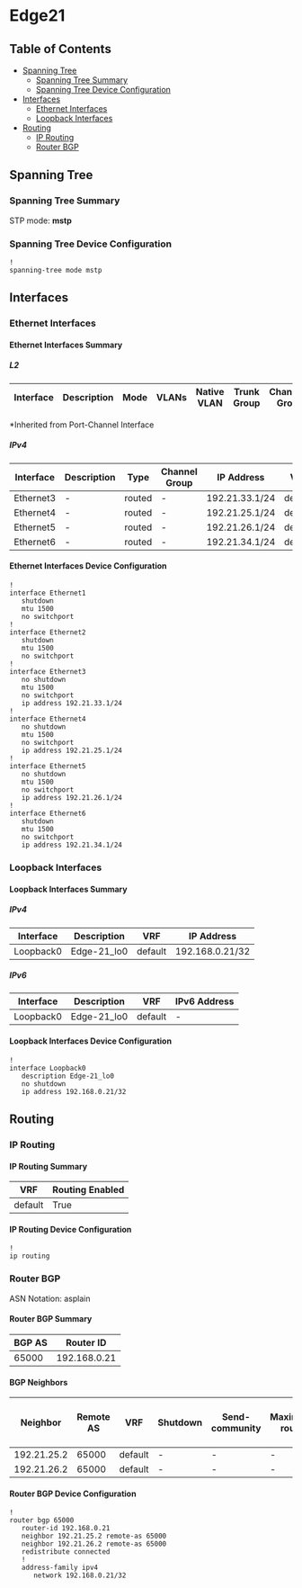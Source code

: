 # Edge21

## Table of Contents

- [Spanning Tree](#spanning-tree)
  - [Spanning Tree Summary](#spanning-tree-summary)
  - [Spanning Tree Device Configuration](#spanning-tree-device-configuration)
- [Interfaces](#interfaces)
  - [Ethernet Interfaces](#ethernet-interfaces)
  - [Loopback Interfaces](#loopback-interfaces)
- [Routing](#routing)
  - [IP Routing](#ip-routing)
  - [Router BGP](#router-bgp)

## Spanning Tree

### Spanning Tree Summary

STP mode: **mstp**

### Spanning Tree Device Configuration

```eos
!
spanning-tree mode mstp
```

## Interfaces

### Ethernet Interfaces

#### Ethernet Interfaces Summary

##### L2

| Interface | Description | Mode | VLANs | Native VLAN | Trunk Group | Channel-Group |
| --------- | ----------- | ---- | ----- | ----------- | ----------- | ------------- |

*Inherited from Port-Channel Interface

##### IPv4

| Interface | Description | Type | Channel Group | IP Address | VRF |  MTU | Shutdown | ACL In | ACL Out |
| --------- | ----------- | -----| ------------- | ---------- | ----| ---- | -------- | ------ | ------- |
| Ethernet3 | - | routed | - | 192.21.33.1/24 | default | 1500 | False | - | - |
| Ethernet4 | - | routed | - | 192.21.25.1/24 | default | 1500 | False | - | - |
| Ethernet5 | - | routed | - | 192.21.26.1/24 | default | 1500 | False | - | - |
| Ethernet6 | - | routed | - | 192.21.34.1/24 | default | 1500 | True | - | - |

#### Ethernet Interfaces Device Configuration

```eos
!
interface Ethernet1
   shutdown
   mtu 1500
   no switchport
!
interface Ethernet2
   shutdown
   mtu 1500
   no switchport
!
interface Ethernet3
   no shutdown
   mtu 1500
   no switchport
   ip address 192.21.33.1/24
!
interface Ethernet4
   no shutdown
   mtu 1500
   no switchport
   ip address 192.21.25.1/24
!
interface Ethernet5
   no shutdown
   mtu 1500
   no switchport
   ip address 192.21.26.1/24
!
interface Ethernet6
   shutdown
   mtu 1500
   no switchport
   ip address 192.21.34.1/24
```

### Loopback Interfaces

#### Loopback Interfaces Summary

##### IPv4

| Interface | Description | VRF | IP Address |
| --------- | ----------- | --- | ---------- |
| Loopback0 | Edge-21_lo0 | default | 192.168.0.21/32 |

##### IPv6

| Interface | Description | VRF | IPv6 Address |
| --------- | ----------- | --- | ------------ |
| Loopback0 | Edge-21_lo0 | default | - |

#### Loopback Interfaces Device Configuration

```eos
!
interface Loopback0
   description Edge-21_lo0
   no shutdown
   ip address 192.168.0.21/32
```

## Routing

### IP Routing

#### IP Routing Summary

| VRF | Routing Enabled |
| --- | --------------- |
| default | True |

#### IP Routing Device Configuration

```eos
!
ip routing
```

### Router BGP

ASN Notation: asplain

#### Router BGP Summary

| BGP AS | Router ID |
| ------ | --------- |
| 65000 | 192.168.0.21 |

#### BGP Neighbors

| Neighbor | Remote AS | VRF | Shutdown | Send-community | Maximum-routes | Allowas-in | BFD | RIB Pre-Policy Retain | Route-Reflector Client | Passive | TTL Max Hops |
| -------- | --------- | --- | -------- | -------------- | -------------- | ---------- | --- | --------------------- | ---------------------- | ------- | ------------ |
| 192.21.25.2 | 65000 | default | - | - | - | - | - | - | - | - | - |
| 192.21.26.2 | 65000 | default | - | - | - | - | - | - | - | - | - |

#### Router BGP Device Configuration

```eos
!
router bgp 65000
   router-id 192.168.0.21
   neighbor 192.21.25.2 remote-as 65000
   neighbor 192.21.26.2 remote-as 65000
   redistribute connected
   !
   address-family ipv4
      network 192.168.0.21/32
```
